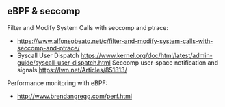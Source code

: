 ## eBPF & seccomp
Filter and Modify System Calls with seccomp and ptrace:
* https://www.alfonsobeato.net/c/filter-and-modify-system-calls-with-seccomp-and-ptrace/
* Syscall User Dispatch https://www.kernel.org/doc/html/latest/admin-guide/syscall-user-dispatch.html 
Seccomp user-space notification and signals https://lwn.net/Articles/851813/

Performance monitoring with eBPF:
* http://www.brendangregg.com/perf.html

